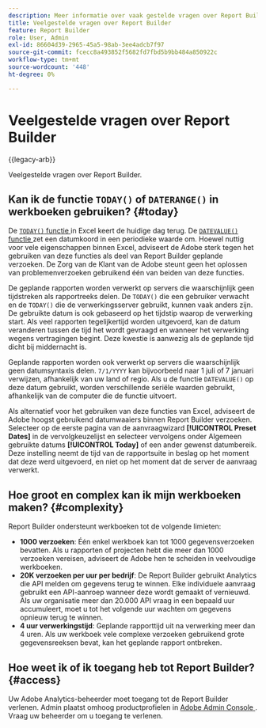 ```yaml
---
description: Meer informatie over vaak gestelde vragen over Report Builder.
title: Veelgestelde vragen over Report Builder
feature: Report Builder
role: User, Admin
exl-id: 86604d39-2965-45a5-98ab-3ee4adcb7f97
source-git-commit: fcecc8a493852f5682fd7fbd5b9bb484a850922c
workflow-type: tm+mt
source-wordcount: '448'
ht-degree: 0%

---
```


# Veelgestelde vragen over Report Builder

{{legacy-arb}}

Veelgestelde vragen over Report Builder.

## Kan ik de functie `TODAY()` of `DATERANGE()` in werkboeken gebruiken? {#today}

De [`TODAY()` functie ](https://support.microsoft.com/en-us/office/today-function-5eb3078d-a82c-4736-8930-2f51a028fdd9) in Excel keert de huidige dag terug. De [`DATEVALUE()` functie ](https://support.microsoft.com/en-us/office/datevalue-function-df8b07d4-7761-4a93-bc33-b7471bbff252) zet een datumkoord in een periodieke waarde om. Hoewel nuttig voor vele eigenschappen binnen Excel, adviseert de Adobe sterk tegen het gebruiken van deze functies als deel van Report Builder geplande verzoeken. De Zorg van de Klant van de Adobe steunt geen het oplossen van problemenverzoeken gebruikend één van beiden van deze functies.

De geplande rapporten worden verwerkt op servers die waarschijnlijk geen tijdstreken als rapportreeks delen. De `TODAY()` die een gebruiker verwacht en de `TODAY()` die de verwerkingsserver gebruikt, kunnen vaak anders zijn. De gebruikte datum is ook gebaseerd op het tijdstip waarop de verwerking start. Als veel rapporten tegelijkertijd worden uitgevoerd, kan de datum veranderen tussen de tijd het wordt gevraagd en wanneer het verwerking wegens vertragingen begint. Deze kwestie is aanwezig als de geplande tijd dicht bij middernacht is.

Geplande rapporten worden ook verwerkt op servers die waarschijnlijk geen datumsyntaxis delen. `7/1/YYYY` kan bijvoorbeeld naar 1 juli of 7 januari verwijzen, afhankelijk van uw land of regio. Als u de functie `DATEVALUE()` op deze datum gebruikt, worden verschillende seriële waarden gebruikt, afhankelijk van de computer die de functie uitvoert.

Als alternatief voor het gebruiken van deze functies van Excel, adviseert de Adobe hoogst gebruikend datumwaaiers binnen Report Builder verzoeken. Selecteer op de eerste pagina van de aanvraagwizard **[!UICONTROL Preset Dates]** in de vervolgkeuzelijst en selecteer vervolgens onder Algemeen gebruikte datums **[!UICONTROL Today]** of een ander gewenst datumbereik. Deze instelling neemt de tijd van de rapportsuite in beslag op het moment dat deze werd uitgevoerd, en niet op het moment dat de server de aanvraag verwerkt.

## Hoe groot en complex kan ik mijn werkboeken maken? {#complexity}

Report Builder ondersteunt werkboeken tot de volgende limieten:

* **1000 verzoeken**: Één enkel werkboek kan tot 1000 gegevensverzoeken bevatten. Als u rapporten of projecten hebt die meer dan 1000 verzoeken vereisen, adviseert de Adobe hen te scheiden in veelvoudige werkboeken.
* **20K verzoeken per uur per bedrijf**: De Report Builder gebruikt Analytics die API melden om gegevens terug te winnen. Elke individuele aanvraag gebruikt een API-aanroep wanneer deze wordt gemaakt of vernieuwd. Als uw organisatie meer dan 20.000 API vraag in een bepaald uur accumuleert, moet u tot het volgende uur wachten om gegevens opnieuw terug te winnen.
* **4 uur verwerkingstijd**: Geplande rapporttijd uit na verwerking meer dan 4 uren. Als uw werkboek vele complexe verzoeken gebruikend grote gegevensreeksen bevat, kan het geplande rapport ontbreken.

## Hoe weet ik of ik toegang heb tot Report Builder? {#access}

Uw Adobe Analytics-beheerder moet toegang tot de Report Builder verlenen. Admin plaatst omhoog productprofielen in [ Adobe Admin Console ](https://experienceleague.adobe.com/en/docs/analytics/admin/admin-console/home). Vraag uw beheerder om u toegang te verlenen.

